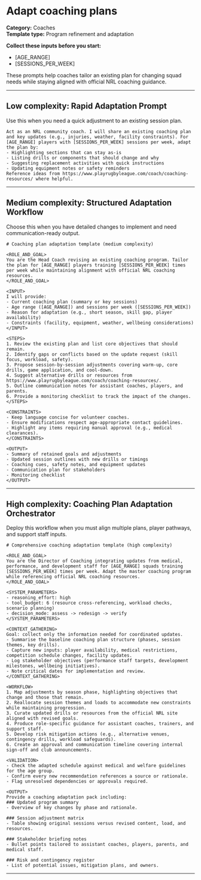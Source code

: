 # Adapt coaching plans

**Category:** Coaches  
**Template type:** Program refinement and adaptation

**Collect these inputs before you start:**

- [AGE_RANGE]
- [SESSIONS_PER_WEEK]


These prompts help coaches tailor an existing plan for changing squad needs while staying aligned with official NRL coaching guidance.

---

## Low complexity: Rapid Adaptation Prompt

Use this when you need a quick adjustment to an existing session plan.

```text
Act as an NRL community coach. I will share an existing coaching plan and key updates (e.g., injuries, weather, facility constraints). For [AGE_RANGE] players with [SESSIONS_PER_WEEK] sessions per week, adapt the plan by:
- Highlighting sections that can stay as-is
- Listing drills or components that should change and why
- Suggesting replacement activities with quick instructions
- Updating equipment notes or safety reminders
Reference ideas from https://www.playrugbyleague.com/coach/coaching-resources/ where helpful.
```

---

## Medium complexity: Structured Adaptation Workflow

Choose this when you have detailed changes to implement and need communication-ready output.

```text
# Coaching plan adaptation template (medium complexity)

<ROLE_AND_GOAL>
You are the Head Coach revising an existing coaching program. Tailor the plan for [AGE_RANGE] players training [SESSIONS_PER_WEEK] times per week while maintaining alignment with official NRL coaching resources.
</ROLE_AND_GOAL>

<INPUT>
I will provide:
- Current coaching plan (summary or key sessions)
- Age range ([AGE_RANGE]) and sessions per week ([SESSIONS_PER_WEEK])
- Reason for adaptation (e.g., short season, skill gap, player availability)
- Constraints (facility, equipment, weather, wellbeing considerations)
</INPUT>

<STEPS>
1. Review the existing plan and list core objectives that should remain.
2. Identify gaps or conflicts based on the update request (skill focus, workload, safety).
3. Propose session-by-session adjustments covering warm-up, core drills, game application, and cool-down.
4. Suggest alternative drills or resources from https://www.playrugbyleague.com/coach/coaching-resources/.
5. Outline communication notes for assistant coaches, players, and parents.
6. Provide a monitoring checklist to track the impact of the changes.
</STEPS>

<CONSTRAINTS>
- Keep language concise for volunteer coaches.
- Ensure modifications respect age-appropriate contact guidelines.
- Highlight any items requiring manual approval (e.g., medical clearances).
</CONSTRAINTS>

<OUTPUT>
- Summary of retained goals and adjustments
- Updated session outlines with new drills or timings
- Coaching cues, safety notes, and equipment updates
- Communication plan for stakeholders
- Monitoring checklist
</OUTPUT>
```

---

## High complexity: Coaching Plan Adaptation Orchestrator

Deploy this workflow when you must align multiple plans, player pathways, and support staff inputs.

```text
# Comprehensive coaching adaptation template (high complexity)

<ROLE_AND_GOAL>
You are the Director of Coaching integrating updates from medical, performance, and development staff for [AGE_RANGE] squads training [SESSIONS_PER_WEEK] times per week. Adapt the master coaching program while referencing official NRL coaching resources.
</ROLE_AND_GOAL>

<SYSTEM_PARAMETERS>
- reasoning_effort: high
- tool_budget: 6 (resource cross-referencing, workload checks, scenario planning)
- decision_mode: assess -> redesign -> verify
</SYSTEM_PARAMETERS>

<CONTEXT_GATHERING>
Goal: collect only the information needed for coordinated updates.
- Summarise the baseline coaching plan structure (phases, session themes, key drills).
- Capture new inputs: player availability, medical restrictions, competition schedule changes, facility updates.
- Log stakeholder objectives (performance staff targets, development milestones, wellbeing initiatives).
- Note critical dates for implementation and review.
</CONTEXT_GATHERING>

<WORKFLOW>
1. Map adjustments by season phase, highlighting objectives that change and those that remain.
2. Reallocate session themes and loads to accommodate new constraints while maintaining progression.
3. Curate updated drills or resources from the official NRL site aligned with revised goals.
4. Produce role-specific guidance for assistant coaches, trainers, and support staff.
5. Develop risk mitigation actions (e.g., alternative venues, contingency drills, workload safeguards).
6. Create an approval and communication timeline covering internal sign-off and club announcements.

<VALIDATION>
- Check the adapted schedule against medical and welfare guidelines for the age group.
- Confirm every new recommendation references a source or rationale.
- Flag unresolved dependencies or approvals required.

<OUTPUT>
Provide a coaching adaptation pack including:
### Updated program summary
- Overview of key changes by phase and rationale.

### Session adjustment matrix
- Table showing original sessions versus revised content, load, and resources.

### Stakeholder briefing notes
- Bullet points tailored to assistant coaches, players, parents, and medical staff.

### Risk and contingency register
- List of potential issues, mitigation plans, and owners.
```

---
